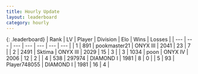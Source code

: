 ```yaml
---
title: Hourly Update
layout: leaderboard
category: hourly
---
```


{: .leaderboard}
| Rank | LV | Player | Division | Elo | Wins | Losses |
| --- | --- | --- | --- | --- | --- | --- |
| <span data-change="1">1</span> | 891 | <span title="ID: 652474">pookmaster21</span> | ONYX III | <span data-change="18">2041</span> | <span data-change="2">23</span> | <span data-change="0">7</span> |
| <span data-change="-1">2</span> | 2491 | <span title="ID: 353063">Sktima</span> | ONYX III | <span data-change="0">2029</span> | <span data-change="0">15</span> | <span data-change="0">3</span> |
| <span data-change="0">3</span> | 1034 | <span title="ID: 540690">poon</span> | ONYX IV | <span data-change="0">2006</span> | <span data-change="0">12</span> | <span data-change="0">2</span> |
| <span data-change="0">4</span> | 538 | <span title="ID: 544038">297974</span> | DIAMOND I | <span data-change="0">1981</span> | <span data-change="0">8</span> | <span data-change="0">0</span> |
| <span data-change="2">5</span> | 93 | <span title="ID: 748055">Player748055</span> | DIAMOND I | <span data-change="41">1981</span> | <span data-change="4">16</span> | <span data-change="1">4</span> |